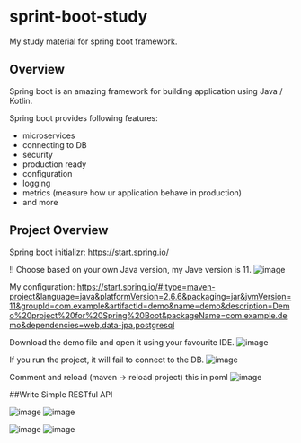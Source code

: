 # sprint-boot-study
My study material for spring boot framework.

## Overview
Spring boot is an amazing framework for building application using Java / Kotlin. 

Spring boot provides following features:
- microservices
- connecting to DB
- security
- production ready
- configuration
- logging
- metrics (measure how ur application behave in production)
- and more

## Project Overview
Spring boot initializr: https://start.spring.io/

!! Choose based on your own Java version, my Jave version is 11.
![image](https://user-images.githubusercontent.com/25117204/161364777-7498231a-7e97-423c-888d-3b0d44698465.png)

My configuration:
https://start.spring.io/#!type=maven-project&language=java&platformVersion=2.6.6&packaging=jar&jvmVersion=11&groupId=com.example&artifactId=demo&name=demo&description=Demo%20project%20for%20Spring%20Boot&packageName=com.example.demo&dependencies=web,data-jpa,postgresql

Download the demo file and open it using your favourite IDE.
![image](https://user-images.githubusercontent.com/25117204/161364935-bbab51be-122a-43a7-bed2-40ff5b1ac25e.png)

If you run the project, it will fail to connect to the DB.
![image](https://user-images.githubusercontent.com/25117204/161365067-c4b3c962-c351-4875-9696-9be46e5272b2.png)

Comment and reload (maven -> reload project) this in poml
![image](https://user-images.githubusercontent.com/25117204/161365073-d686c583-3bb9-4ab3-be97-4f4da7b10c04.png)

##Write Simple RESTful API

![image](https://user-images.githubusercontent.com/25117204/161365193-f46e2297-8592-4d80-90f9-ef20734d9c05.png)
![image](https://user-images.githubusercontent.com/25117204/161365199-6549d88e-bc7a-43cd-886d-5629082cf667.png)

![image](https://user-images.githubusercontent.com/25117204/161365256-c90fd126-615f-4f47-978b-716010c15c4d.png)
![image](https://user-images.githubusercontent.com/25117204/161365263-f9b79326-5e87-46ad-aa9e-6f24bbf7f75a.png)



